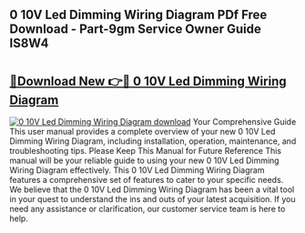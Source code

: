 ## 0 10V Led Dimming Wiring Diagram PDf Free Download - Part-9gm Service Owner Guide IS8W4

# <h2><a href="http://dfm4b1h.blite.top/?on=0+10V+Led+Dimming+Wiring+Diagram">🔗Download New 👉🔴 0 10V Led Dimming Wiring Diagram</a></h2>

[![0 10V Led Dimming Wiring Diagram download](https://i.imgur.com/lujVjoI.png)](http://dfm4b1h.blite.top/?on=0+10V+Led+Dimming+Wiring+Diagram)
Your Comprehensive Guide This user manual provides a complete overview of your new 0 10V Led Dimming Wiring Diagram, including installation, operation, maintenance, and troubleshooting tips. Please Keep This Manual for Future Reference This manual will be your reliable guide to using your new 0 10V Led Dimming Wiring Diagram effectively. This 0 10V Led Dimming Wiring Diagram features a comprehensive set of features to cater to your specific needs. We believe that the 0 10V Led Dimming Wiring Diagram has been a vital tool in your quest to understand the ins and outs of your latest acquisition. If you need any assistance or clarification, our customer service team is here to help.
